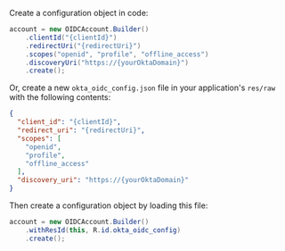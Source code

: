 Create a configuration object in code:

```java
account = new OIDCAccount.Builder()
    .clientId("{clientId}")
    .redirectUri("{redirectUri}")
    .scopes("openid", "profile", "offline_access")
    .discoveryUri("https://{yourOktaDomain}")
    .create();
```

Or, create a new `okta_oidc_config.json` file in your application's `res/raw` with the following contents:

```json
{
  "client_id": "{clientId}",
  "redirect_uri": "{redirectUri}",
  "scopes": [
    "openid",
    "profile",
    "offline_access"
  ],
  "discovery_uri": "https://{yourOktaDomain}"
}
```

Then create a configuration object by loading this file:

```java
account = new OIDCAccount.Builder()
    .withResId(this, R.id.okta_oidc_config)
    .create();
```
